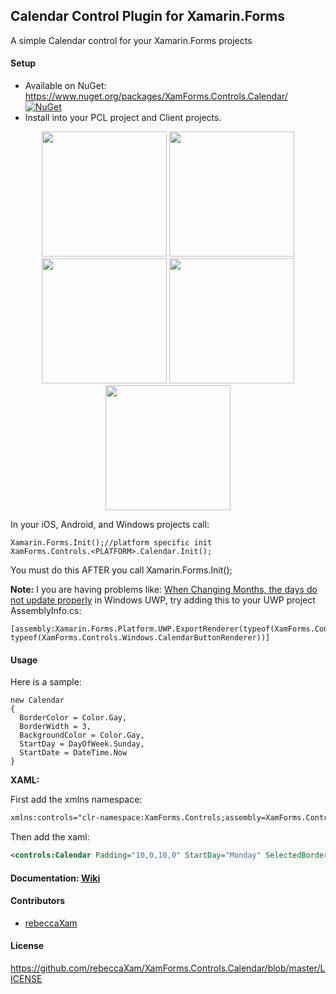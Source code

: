 ## Calendar Control Plugin for Xamarin.Forms

A simple Calendar control for your Xamarin.Forms projects

#### Setup
* Available on NuGet: https://www.nuget.org/packages/XamForms.Controls.Calendar/  [![NuGet](https://img.shields.io/nuget/v/XamForms.Controls.Calendar.svg?label=NuGet)](https://www.nuget.org/packages/XamForms.Controls.Calendar/)
* Install into your PCL project and Client projects.

<p align="center">
  <img src="https://raw.githubusercontent.com/rebeccaXam/XamForms.Controls.Calendar/master/images/iOS.png" height="200"/>
  <img src="https://raw.githubusercontent.com/rebeccaXam/XamForms.Controls.Calendar/master/images/Android.png" height="200"/>
  <img src="https://raw.githubusercontent.com/rebeccaXam/XamForms.Controls.Calendar/master/images/WinPhone.png" height="200"/>
  <img src="https://raw.githubusercontent.com/rebeccaXam/XamForms.Controls.Calendar/master/images/Win8.png" height="200"/>
  <img src="https://raw.githubusercontent.com/rebeccaXam/XamForms.Controls.Calendar/master/images/UWP.png" height="200"/>
</p>

In your iOS, Android, and Windows projects call:

```
Xamarin.Forms.Init();//platform specific init
XamForms.Controls.<PLATFORM>.Calendar.Init();
```

You must do this AFTER you call Xamarin.Forms.Init();

**Note:** I you are having problems like: [When Changing Months, the days do not update properly](https://github.com/rebeccaXam/XamForms.Controls.Calendar/issues/2) in Windows UWP, try adding this to your UWP project AssemblyInfo.cs:
```
[assembly:Xamarin.Forms.Platform.UWP.ExportRenderer(typeof(XamForms.Controls.CalendarButton), typeof(XamForms.Controls.Windows.CalendarButtonRenderer))]
```

#### Usage
Here is a sample:
```
new Calendar
{
  BorderColor = Color.Gay,
  BorderWidth = 3,
  BackgroundColor = Color.Gay,
  StartDay = DayOfWeek.Sunday,
  StartDate = DateTime.Now
}
```

**XAML:**

First add the xmlns namespace:
```xml
xmlns:controls="clr-namespace:XamForms.Controls;assembly=XamForms.Controls.Calendar"
```

Then add the xaml:

```xml
<controls:Calendar Padding="10,0,10,0" StartDay="Monday" SelectedBorderWidth="4" DisabledBorderColor="Black">
```
#### Documentation: [Wiki](https://github.com/rebeccaXam/XamForms.Controls.Calendar/wiki)

#### Contributors
* [rebeccaXam](https://github.com/rebeccaXam)

#### License
https://github.com/rebeccaXam/XamForms.Controls.Calendar/blob/master/LICENSE
